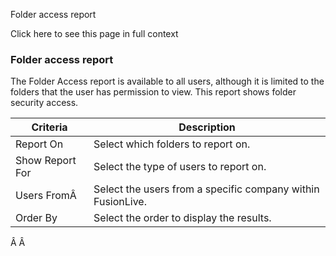 Folder access report

Click here to see this page in full context

###  Folder access report

The Folder Access report is available to all users, although it is limited to
the folders that the user has permission to view. This report shows folder
security access.

Criteria  |  Description   
---|---  
Report On  |  Select which folders to report on.   
Show Report For  |  Select the type of users to report on.   
Users FromÂ  |  Select the users from a specific company within FusionLive.   
Order By  |  Select the order to display the results.   
  
Â Â


